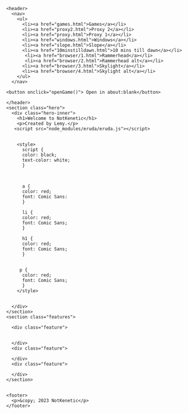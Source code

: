 <html lang="en">
  <head>
    <meta charset="UTF-8" />
    <meta name="viewport" content="width=device-width, initial-scale=1.0" />
    <title>NotKenetic</title>
  </head>
  <body>
    
<script>eruda.init();</script>
    <header>
      <nav>
        <ul>
          <li><a href="games.html">Games</a></li>
          <li><a href="proxy2.html">Proxy 2</a></li>
          <li><a href="proxy.html">Proxy 1</a></li>
          <li><a href="windows.html">Windows</a></li>
          <li><a href="slope.html">Slope</a></li>
          <li><a href="10minstilldawn.html">10 mins till dawn</a></li>
           <li><a href="browser/1.html">Rammerhead</a></li>
           <li><a href="browser/2.html">Rammerhead alt</a></li>
          <li><a href="browser/3.html">Skylight</a></li>
          <li><a href="browser/4.html">Skylight alt</a></li>
        </ul>
      </nav>
      
    <button onclick="openGame()"> Open in about:blank</button>
<script>
function openGame() {
var win = window.open()
var url = "https://notkenetic.github.io"
var iframe = win.document.createElement('iframe')
iframe.style.width = "100%";
iframe.style.height = "100%";
iframe.style.border = "none";
iframe.src = url
win.document.body.appendChild(iframe)
}
</script>


      
    </header>
    <section class="hero">
      <div class="hero-inner">
        <h1>Welcome to NotKenetic</h1>
        <p>Created by Lemy.</p>
       <script src="node_modules/eruda/eruda.js"></script>
        
        
        <style>
          script {
          color: black;
          text-color: white;
          }
          
          
          
          a {
          color: red;
          font: Comic Sans:
          }
          
          li {
          color: red;
          font: Comic Sans;
          }
          
          h1 {
          color: red;
          font: Comic Sans;
          }
          
          
         p {
          color: red;
          font: Comic Sans;
          }
        </style>
        
        
      </div>
    </section>
    <section class="features">
     
      <div class="feature">
       
        
      </div>
      <div class="feature">
        
      </div>
      <div class="feature">
        
      </div>
    </section>
    
    
    <footer>
      <p>&copy; 2023 NotKenetic</p>
    </footer>
  </body>
</html>
